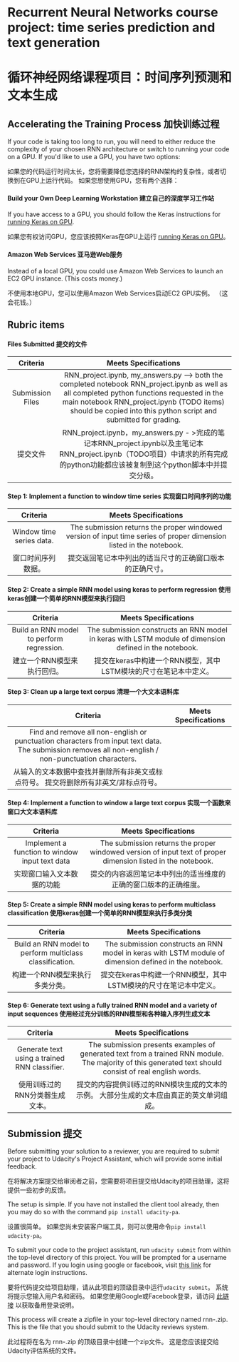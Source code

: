 # Recurrent Neural Networks course project: time series prediction and text generation

#  循环神经网络课程项目：时间序列预测和文本生成

## Accelerating the Training Process  加快训练过程

If your code is taking too long to run, you will need to either reduce the complexity of your chosen RNN architecture or switch to running your code on a GPU.  If you'd like to use a GPU, you have two options:

如果您的代码运行时间太长，您将需要降低您选择的RNN架构的复杂性，或者切换到在GPU上运行代码。 如果您想使用GPU，您有两个选择：

#### Build your Own Deep Learning Workstation 建立自己的深度学习工作站

If you have access to a GPU, you should follow the Keras instructions for [running Keras on GPU](https://keras.io/getting-started/faq/#how-can-i-run-keras-on-gpu).

如果您有权访问GPU，您应该按照Keras在GPU上运行 [running Keras on GPU](https://keras.io/getting-started/faq/#how-can-i-run-keras-on-gpu)。

#### Amazon Web Services 亚马逊Web服务

Instead of a local GPU, you could use Amazon Web Services to launch an EC2 GPU instance. (This costs money.)

不使用本地GPU，您可以使用Amazon Web Services启动EC2 GPU实例。 （这会花钱。）

## Rubric items 

#### Files Submitted 提交的文件

| Criteria       		|     Meets Specifications	        			            | 
|:---------------------:|:---------------------------------------------------------:| 
| Submission Files      |  RNN_project.ipynb, my_answers.py --> both the completed notebook  RNN_project.ipynb as well as all completed python functions requested in the main notebook RNN_project.ipynb (TODO items) should be copied into this python script and submitted for grading.		|
| 提交文件 | RNN_project.ipynb，my_answers.py - >完成的笔记本RNN_project.ipynb以及主笔记本RNN_project.ipynb（TODO项目）中请求的所有完成的python功能都应该被复制到这个python脚本中并提交分级。 |

#### Step 1:  Implement a function to window time series 实现窗口时间序列的功能
| Criteria       		|     Meets Specifications	        			            | 
|:---------------------:|:---------------------------------------------------------:| 
| Window time series data. |  The submission returns the proper windowed version of input time series of proper dimension listed in the notebook.  |
| 窗口时间序列数据。 | 提交返回笔记本中列出的适当尺寸的正确窗口版本的正确尺寸。  |

#### Step 2: Create a simple RNN model using keras to perform regression 使用keras创建一个简单的RNN模型来执行回归

| Criteria       		|     Meets Specifications	        			            | 
|:---------------------:|:---------------------------------------------------------:| 
| Build an RNN model to perform regression. |  The submission constructs an RNN model in keras with LSTM module of dimension defined in the notebook.        |
| 建立一个RNN模型来执行回归。| 提交在keras中构建一个RNN模型，其中LSTM模块的尺寸在笔记本中定义。|

#### Step 3: Clean up a large text corpus 清理一个大文本语料库

| Criteria       		|     Meets Specifications	        			            | 
|:---------------------:|:---------------------------------------------------------:| 
| Find and remove all non-english or punctuation characters from input text data.  The submission removes all non-english / non-punctuation characters.  |
| 从输入的文本数据中查找并删除所有非英文或标点符号。 提交将删除所有非英文/非标点符号。  |


#### Step 4: Implement a function to window a large text corpus 实现一个函数来窗口大文本语料库

| Criteria       		|     Meets Specifications	        			            | 
|:---------------------:|:---------------------------------------------------------:| 
| Implement a function to window input text data | The submission returns the proper windowed version of input text of proper dimension listed in the notebook.  |
| 实现窗口输入文本数据的功能 | 提交的内容返回笔记本中列出的适当维度的正确的窗口版本的正确维度。 |


#### Step 5: Create a simple RNN model using keras to perform multiclass classification 使用keras创建一个简单的RNN模型来执行多类分类

| Criteria       		|     Meets Specifications	        			            | 
|:---------------------:|:---------------------------------------------------------:| 
| Build an RNN model to perform multiclass classification. |  The submission constructs an RNN model in keras with LSTM module of dimension defined in the notebook.        |
| 构建一个RNN模型来执行多类分类。| 提交在keras中构建一个RNN模型，其中LSTM模块的尺寸在笔记本中定义。|

#### Step 6: Generate text using a fully trained RNN model and a variety of input sequences 使用经过充分训练的RNN模型和各种输入序列生成文本
| Criteria       		|     Meets Specifications	        			            | 
|:---------------------:|:---------------------------------------------------------:| 
| Generate text using a trained RNN classifier.   | The submission presents examples of generated text from a trained RNN module.  The majority of this generated text should consist of real english words. |
| 使用训练过的RNN分类器生成文本。| 提交的内容提供训练过的RNN模块生成的文本的示例。 大部分生成的文本应由真正的英文单词组成。|

## Submission 提交
Before submitting your solution to a reviewer, you are required to submit your project to Udacity's Project Assistant, which will provide some initial feedback.  

在将解决方案提交给审阅者之前，您需要将项目提交给Udacity的项目助理，这将提供一些初步的反馈。

The setup is simple.  If you have not installed the client tool already, then you may do so with the command `pip install udacity-pa`.  

设置很简单。 如果您尚未安装客户端工具，则可以使用命令`pip install udacity-pa`。

To submit your code to the project assistant, run `udacity submit` from within the top-level directory of this project.  You will be prompted for a username and password.  If you login using google or facebook, visit [this link](https://project-assistant.udacity.com/auth_tokens/jwt_login) for alternate login instructions.

要将代码提交给项目助理，请从此项目的顶级目录中运行`udacity submit`。 系统将提示您输入用户名和密码。 如果您使用Google或Facebook登录，请访问 [此链接](https://project-assistant.udacity.com/auth_tokens/jwt_login) 以获取备用登录说明。

This process will create a zipfile in your top-level directory named rnn-<id>.zip.  This is the file that you should submit to the Udacity reviews system.

此过程将在名为 rnn-<id>.zip 的顶级目录中创建一个zip文件。 这是您应该提交给Udacity评估系统的文件。
